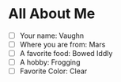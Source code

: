 # All About Me
- [ ] Your name: Vaughn
- [ ] Where you are from: Mars
- [ ] A favorite food: Bowed Iddly
- [ ] A hobby: Frogging
- [ ] Favorite Color: Clear
